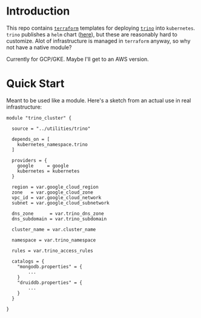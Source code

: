 
# Introduction

This repo contains [`terraform`](https://terraform.io/) templates for deploying [`trino`](https://trino.io/) into `kubernetes`. `trino` publishes a `helm` chart ([here](https://github.com/trinodb/charts)), but these are reasonably hard to customize. Alot of infrastructure is managed in `terraform` anyway, so why not have a native module? 

Currently for GCP/GKE. Maybe I'll get to an AWS version. 

# Quick Start

Meant to be used like a module. Here's a sketch from an actual use in real infrastructure: 

```
module "trino_cluster" {

  source = "../utilities/trino"

  depends_on = [
    kubernetes_namespace.trino
  ]

  providers = {
    google     = google
    kubernetes = kubernetes
  }

  region = var.google_cloud_region
  zone   = var.google_cloud_zone
  vpc_id = var.google_cloud_network
  subnet = var.google_cloud_subnetwork

  dns_zone      = var.trino_dns_zone
  dns_subdomain = var.trino_subdomain

  cluster_name = var.cluster_name

  namespace = var.trino_namespace

  rules = var.trino_access_rules

  catalogs = {
    "mongodb.properties" = {
        ...
    }
    "druiddb.properties" = {
        ...
    }
  }

}

```
